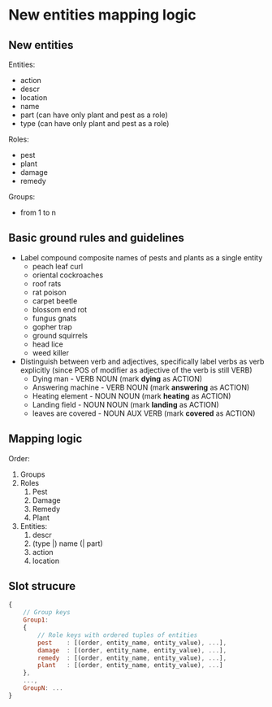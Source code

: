 # New entities mapping logic

## New entities

Entities:
* action
* descr
* location
* name
* part (can have only plant and pest as a role)
* type (can have only plant and pest as a role)

Roles:
* pest
* plant
* damage
* remedy


Groups:
* from 1 to n

## Basic ground rules and guidelines

* Label compound composite names of pests and plants as a single entity
    * peach leaf curl
    * oriental cockroaches
    * roof rats
    * rat poison
    * carpet beetle
    * blossom end rot
    * fungus gnats
    * gopher trap
    * ground squirrels
    * head lice
    * weed killer
* Distinguish between verb and adjectives, specifically label verbs as verb explicitly (since POS of modifier as adjective of the verb is still VERB)
    * Dying man - VERB NOUN (mark __dying__ as ACTION)
    * Answering machine - VERB NOUN (mark __answering__ as ACTION)
    * Heating element - NOUN NOUN (mark __heating__ as ACTION)
    * Landing field - NOUN NOUN (mark __landing__ as ACTION)
    * leaves are covered - NOUN AUX VERB (mark __covered__ as ACTION)


## Mapping logic

Order:
1. Groups
2. Roles
    1. Pest
    2. Damage
    3. Remedy
    4. Plant
3. Entities:
    1. descr
    2. (type |) name (| part)
    3. action
    4. location

## Slot strucure

```JavaScript
{
    // Group keys
    Group1:
    {
        // Role keys with ordered tuples of entities
        pest    : [(order, entity_name, entity_value), ...],
        damage  : [(order, entity_name, entity_value), ...],
        remedy  : [(order, entity_name, entity_value), ...],
        plant   : [(order, entity_name, entity_value), ...]
    },
    ...,
    GroupN: ...
}
```